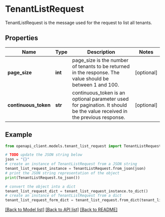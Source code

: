 # TenantListRequest

TenantListRequest is the message used for the request to list all tenants.

## Properties

Name | Type | Description | Notes
------------ | ------------- | ------------- | -------------
**page_size** | **int** | page_size is the number of tenants to be returned in the response. The value should be between 1 and 100. | [optional] 
**continuous_token** | **str** | continuous_token is an optional parameter used for pagination. It should be the value received in the previous response. | [optional] 

## Example

```python
from openapi_client.models.tenant_list_request import TenantListRequest

# TODO update the JSON string below
json = "{}"
# create an instance of TenantListRequest from a JSON string
tenant_list_request_instance = TenantListRequest.from_json(json)
# print the JSON string representation of the object
print(TenantListRequest.to_json())

# convert the object into a dict
tenant_list_request_dict = tenant_list_request_instance.to_dict()
# create an instance of TenantListRequest from a dict
tenant_list_request_form_dict = tenant_list_request.from_dict(tenant_list_request_dict)
```
[[Back to Model list]](../README.md#documentation-for-models) [[Back to API list]](../README.md#documentation-for-api-endpoints) [[Back to README]](../README.md)


